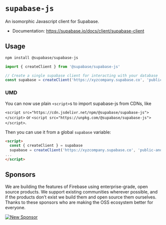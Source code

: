 # `supabase-js`

An isomorphic Javascript client for Supabase.

- Documentation: https://supabase.io/docs/client/supabase-client

## Usage

```sh
npm install @supabase/supabase-js
```

```js
import { createClient } from '@supabase/supabase-js'

// Create a single supabase client for interacting with your database
const supabase = createClient('https://xyzcompany.supabase.co', 'public-anon-key')
```

### UMD

You can now use plain `<script>`s to import supabase-js from CDNs, like 

`<script src="https://cdn.jsdelivr.net/npm/@supabase/supabase-js"></script>`
or
`<script src="https://unpkg.com/@supabase/supabase-js"></script>`.

Then you can use it from a global `supabase` variable:

```html
<script>
  const { createClient } = supabase
  supabase = createClient('https://xyzcompany.supabase.co', 'public-anon-key')
...
</script>
```

## Sponsors

We are building the features of Firebase using enterprise-grade, open source products. We support existing communities wherever possible, and if the products don’t exist we build them and open source them ourselves. Thanks to these sponsors who are making the OSS ecosystem better for everyone.

[![New Sponsor](https://user-images.githubusercontent.com/10214025/90518111-e74bbb00-e198-11ea-8f88-c9e3c1aa4b5b.png)](https://github.com/sponsors/supabase)
